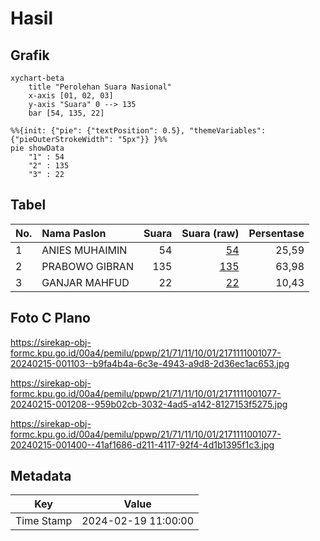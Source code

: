 # Hasil

## Grafik

```mermaid
xychart-beta
    title "Perolehan Suara Nasional"
    x-axis [01, 02, 03]
    y-axis "Suara" 0 --> 135
    bar [54, 135, 22]
```

```mermaid
%%{init: {"pie": {"textPosition": 0.5}, "themeVariables": {"pieOuterStrokeWidth": "5px"}} }%%
pie showData
    "1" : 54
    "2" : 135
    "3" : 22
```

## Tabel

| No. | Nama Paslon    | Suara | Suara (raw) | Persentase |
|:--- |:-------------- | -----:| -----------:| ----------:|
| 1   | ANIES MUHAIMIN | 54    | [54][p-1]   | 25,59      |
| 2   | PRABOWO GIBRAN | 135   | [135][p-2]  | 63,98      |
| 3   | GANJAR MAHFUD  | 22    | [22][p-3]   | 10,43      |


[p-1]: https://github.com/gigit-pemilu/pemilu-2024/blob/main/pilpres/hitung-suara/sub/21-kepulauan-riau/sub/71-kota-batam/sub/11-sagulung/sub/1001-tembesi/sub/077-tps/sub/paslon-1.txt
[p-2]: https://github.com/gigit-pemilu/pemilu-2024/blob/main/pilpres/hitung-suara/sub/21-kepulauan-riau/sub/71-kota-batam/sub/11-sagulung/sub/1001-tembesi/sub/077-tps/sub/paslon-2.txt
[p-3]: https://github.com/gigit-pemilu/pemilu-2024/blob/main/pilpres/hitung-suara/sub/21-kepulauan-riau/sub/71-kota-batam/sub/11-sagulung/sub/1001-tembesi/sub/077-tps/sub/paslon-3.txt

## Foto C Plano

https://sirekap-obj-formc.kpu.go.id/00a4/pemilu/ppwp/21/71/11/10/01/2171111001077-20240215-001103--b9fa4b4a-6c3e-4943-a9d8-2d36ec1ac653.jpg

https://sirekap-obj-formc.kpu.go.id/00a4/pemilu/ppwp/21/71/11/10/01/2171111001077-20240215-001208--959b02cb-3032-4ad5-a142-8127153f5275.jpg

https://sirekap-obj-formc.kpu.go.id/00a4/pemilu/ppwp/21/71/11/10/01/2171111001077-20240215-001400--41af1686-d211-4117-92f4-4d1b1395f1c3.jpg


## Metadata

| Key        | Value               |
| ---------- | ------------------- |
| Time Stamp | 2024-02-19 11:00:00 |




